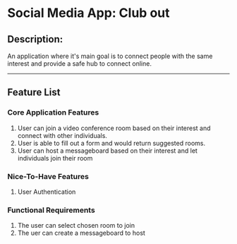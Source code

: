 # Social Media App: Club out
## Description: 
An application where it's main goal is to connect people with the same interest and provide a safe hub to connect online.


-------
## Feature List
### Core Application Features
1. User can join a video conference room based on their interest and connect with other individuals.
2. User is able to fill out a form and would return suggested rooms.
3. User can host a messageboard based on their interest and let individuals join their room


### Nice-To-Have Features
1. User Authentication

### Functional Requirements
1. The user can select chosen room to join
2. The uer can create a messageboard to host 




